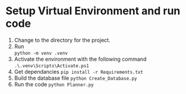 # Setup Virtual Environment and run code
1. Change to the directory for the project.
2. Run   
    `python -m venv .venv`
3. Activate the environment with the following command
    `.\.venv\Scripts\Activate.ps1`
4. Get dependancies
    `pip install -r Requirements.txt`
5. Build the database file
    `python Create_Database.py`
6. Run the code
    `python Planner.py`
